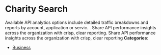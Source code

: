 # Charity Search


Available API analytics options include detailed traffic breakdowns and reports by account, application or servic. .  Share API performance insights across the organization with crisp, clear reporting. Share API performance insights across the organization with crisp, clear reporting
**Categories**:

- [Business](https://github/awesome-apis/awesome-apis#business)



